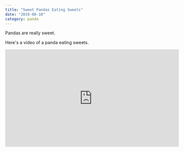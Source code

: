 ```yaml
---
title: "Sweet Pandas Eating Sweets"
date: "2019-08-10"
category: panda
---
```


Pandas are really sweet.

Here's a video of a panda eating sweets.

<iframe width="560" height="315" src="https://www.youtube.com/embed/4n0xNbfJLR8" frameborder="0" allowfullscreen></iframe>